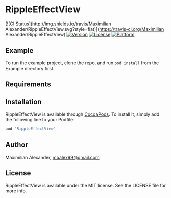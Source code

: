 # RippleEffectView

[![CI Status](http://img.shields.io/travis/Maximilian Alexander/RippleEffectView.svg?style=flat)](https://travis-ci.org/Maximilian Alexander/RippleEffectView)
[![Version](https://img.shields.io/cocoapods/v/RippleEffectView.svg?style=flat)](http://cocoapods.org/pods/RippleEffectView)
[![License](https://img.shields.io/cocoapods/l/RippleEffectView.svg?style=flat)](http://cocoapods.org/pods/RippleEffectView)
[![Platform](https://img.shields.io/cocoapods/p/RippleEffectView.svg?style=flat)](http://cocoapods.org/pods/RippleEffectView)

## Example

To run the example project, clone the repo, and run `pod install` from the Example directory first.

## Requirements

## Installation

RippleEffectView is available through [CocoaPods](http://cocoapods.org). To install
it, simply add the following line to your Podfile:

```ruby
pod "RippleEffectView"
```

## Author

Maximilian Alexander, mbalex99@gmail.com

## License

RippleEffectView is available under the MIT license. See the LICENSE file for more info.
